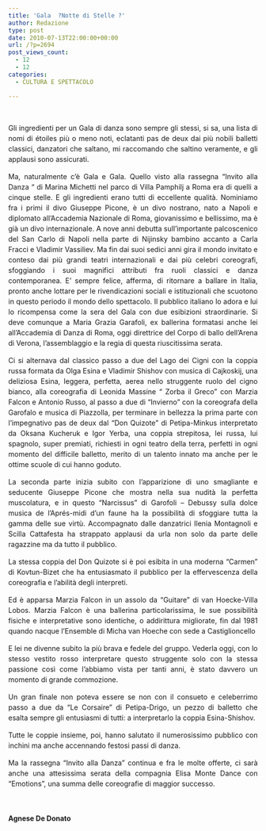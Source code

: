 ```yaml
---
title: 'Gala  ?Notte di Stelle ?'
author: Redazione
type: post
date: 2010-07-13T22:00:00+00:00
url: /?p=2694
post_views_count:
  - 12
  - 12
categories:
  - CULTURA E SPETTACOLO

---
```

&nbsp;

<p align="justify" style="line-height: 150%; margin-bottom: 0cm">
  Gli ingredienti per un Gala di danza sono sempre gli stessi, si sa, una lista di nomi di &eacute;toiles pi&ugrave; o meno noti, eclatanti pas de deux dai pi&ugrave; nobili balletti classici, danzatori che saltano, mi raccomando che saltino veramente, e gli applausi sono assicurati.
</p>

<p align="justify" style="line-height: 150%; margin-bottom: 0cm">
  Ma, naturalmente c&rsquo;&egrave; Gala e Gala. Quello visto alla rassegna &ldquo;Invito alla Danza &ldquo; di Marina Michetti nel parco di Villa Pamphilj a Roma era di quelli a cinque stelle. E gli ingredienti erano tutti di eccellente qualit&agrave;. Nominiamo fra i primi il divo Giuseppe Picone, &egrave; un divo nostrano, nato a Napoli e diplomato all&rsquo;Accademia Nazionale di Roma, giovanissimo e bellissimo, ma &egrave; gi&agrave; un divo internazionale. A nove anni debutta sull&rsquo;importante palcoscenico del San Carlo di Napoli nella parte di Nijinsky bambino accanto a Carla Fracci e Vladimir Vassiliev. Ma fin dai suoi sedici anni gira il mondo invitato e conteso dai pi&ugrave; grandi teatri internazionali e dai pi&ugrave; celebri coreografi, sfoggiando i suoi magnifici attributi fra ruoli classici e danza contemporanea. E&rsquo; sempre felice, afferma, di ritornare a ballare in Italia, pronto anche lottare per le rivendicazioni sociali e istituzionali che scuotono in questo periodo il mondo dello spettacolo. Il pubblico italiano lo adora e lui lo ricompensa come la sera del Gala con due esibizioni straordinarie. Si deve comunque a Maria Grazia Garafoli, ex ballerina formatasi anche lei all&rsquo;Accademia di Danza di Roma, oggi direttrice del Corpo di ballo dell&rsquo;Arena di Verona, l&rsquo;assemblaggio e la regia di questa riuscitissima serata.
</p>

<p align="justify" style="line-height: 150%; margin-bottom: 0cm">
  Ci si alternava dal classico passo a due del Lago dei Cigni con la coppia russa formata da Olga Esina e Vladimir Shishov con musica di Cajkoskij, una deliziosa Esina, leggera, perfetta, aerea nello struggente ruolo del cigno bianco, alla coreografia di Leonida Massine &ldquo; Zorba il Greco&rdquo; con Marzia Falcon e Antonio Russo, al passo a due di &ldquo;Invierno&rdquo; con la coreografa della Garofalo e musica di Piazzolla, per terminare in bellezza la prima parte con l&rsquo;impegnativo pas de deux dal &ldquo;Don Quizote&rdquo; di Petipa-Minkus interpretato da Oksana Kucheruk e Igor Yerba, una coppia strepitosa, lei russa, lui spagnolo, super premiati, richiesti in ogni teatro della terra, perfetti in ogni momento del difficile balletto, merito di un talento innato ma anche per le ottime scuole di cui hanno goduto.
</p>

<p align="justify" style="line-height: 150%; margin-bottom: 0cm">
  La seconda parte inizia subito con l&rsquo;apparizione di uno smagliante e seducente Giuseppe Picone che mostra nella sua nudit&agrave; la perfetta muscolatura, e in questo &ldquo;Narcissus&rdquo; di Garofoli &#8211; Debussy sulla dolce musica de l&rsquo;Apr&eacute;s-midi d&rsquo;un faune ha la possibilit&agrave; di sfoggiare tutta la gamma delle sue virt&ugrave;. Accompagnato dalle danzatrici Ilenia Montagnoli e Scilla Cattafesta ha strappato applausi da urla non solo da parte delle ragazzine ma da tutto il pubblico.
</p>

<p align="justify" style="line-height: 150%; margin-bottom: 0cm">
  La stessa coppia del Don Quizote si &egrave; poi esibita in una moderna &ldquo;Carmen&rdquo; di Kovtun-Bizet che ha entusiasmato il pubblico per la effervescenza della coreografia e l&rsquo;abilit&agrave; degli interpreti.
</p>

<p align="justify" style="line-height: 150%; margin-bottom: 0cm">
  Ed &egrave; apparsa Marzia Falcon in un assolo da &ldquo;Guitare&rdquo; di van Hoecke-Villa Lobos. Marzia Falcon &egrave; una ballerina particolarissima, le sue possibilit&agrave; fisiche e interpretative sono identiche, o addirittura migliorate, fin dal 1981 quando nacque l&rsquo;Ensemble di Micha van Hoeche con sede a Castiglioncello
</p>

<p align="justify" style="line-height: 150%; margin-bottom: 0cm">
  E lei ne divenne subito la pi&ugrave; brava e fedele del gruppo. Vederla oggi, con lo stesso vestito rosso interpretare questo struggente solo con la stessa passione cos&igrave; come l&rsquo;abbiamo vista per tanti anni, &egrave; stato davvero un momento di grande commozione.
</p>

<p align="justify" style="line-height: 150%; margin-bottom: 0cm">
  Un gran finale non poteva essere se non con il consueto e celeberrimo passo a due da &ldquo;Le Corsaire&rdquo; di Petipa-Drigo, un pezzo di balletto che esalta sempre gli entusiasmi di tutti: a interpretarlo la coppia Esina-Shishov.
</p>

<p align="justify" style="line-height: 150%; margin-bottom: 0cm">
  Tutte le coppie insieme, poi, hanno salutato il numerosissimo pubblico con inchini ma anche accennando festosi passi di danza.
</p>

<p align="justify" style="line-height: 150%; margin-bottom: 0cm">
  Ma la rassegna &ldquo;Invito alla Danza&rdquo; continua e fra le molte offerte, ci sar&agrave; anche una attesissima serata della compagnia Elisa Monte Dance con &ldquo;Emotions&rdquo;, una summa delle coreografie di maggior successo.
</p>

<p align="justify" style="line-height: 150%; margin-bottom: 0cm">
  &nbsp;
</p>

<p align="justify" style="line-height: 150%; margin-bottom: 0cm">
  <strong>Agnese De Donato</strong>
</p>